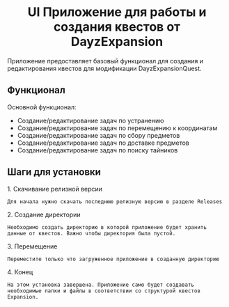 <h1 align="center" id="title">UI Приложение для работы и создания квестов от DayzExpansion</h1>

<p id="description">Приложение предоставляет базовый функционал для создания и редактирования квестов для модификации DayzExpansionQuest.</p>

  
  
<h2>Функционал</h2>

Основной функционал:

*   Создание/редактирование задач по устранению
*   Создание/редактирование задач по перемещению к координатам
*   Создание/редактирование задач по сбору предметов
*   Создание/редактирование задач по доставке предметов
*   Создание/редактирование задач по поиску тайников

<h2>Шаги для установки</h2>

<p>1. Скачивание релизной версии</p>

```
Для начала нужно скачать последнюю релизную версию в разделе Releases
```

<p>2. Создание директории</p>

```
Необходимо создать директорию в которой приложение будет хранить данные от квестов. Важно чтобы директория была пустой.
```

<p>3. Перемещение</p>

```
Переместите только что загруженное приложение в созданную директорию
```

<p>4. Конец</p>

```
На этом установка завершена. Приложение само будет создавать необходимые папки и файлы в соответствии со структурой квестов Expansion.
```
